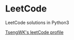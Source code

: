 # LeetCode
LeetCode solutions in Python3

[TsengWK's leetCode profile](https://leetcode.com/weikai2425/)